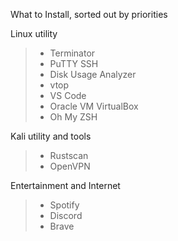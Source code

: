 What to Install, sorted out by priorities

Linux utility
> - Terminator
> - PuTTY SSH
> - Disk Usage Analyzer
> - vtop
> - VS Code
> - Oracle VM VirtualBox
> - Oh My ZSH

Kali utility and tools
> - Rustscan
> - OpenVPN

Entertainment and Internet
> - Spotify
> - Discord
> - Brave